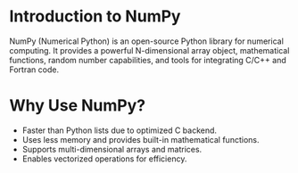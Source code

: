 # Introduction to NumPy
NumPy (Numerical Python) is an open-source Python library for numerical computing. It provides a powerful N-dimensional array object, mathematical functions, random number capabilities, and tools for integrating C/C++ and Fortran code.

# Why Use NumPy?
- Faster than Python lists due to optimized C backend.
- Uses less memory and provides built-in mathematical functions.
- Supports multi-dimensional arrays and matrices.
- Enables vectorized operations for efficiency.